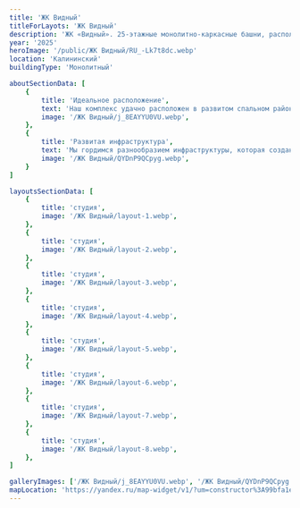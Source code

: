 ```yaml
---
title: 'ЖК Видный'
titleForLayots: 'ЖК Видный'
description: 'ЖК «Видный». 25-этажные монолитно-каркасные башни, расположатся на улице 250-летия Челябинска. Застройщиком выступает компания ООО «Трест Магнитострой». Записаться на экскурсию в ЖК "Видный".'
year: '2025'
heroImage: '/public/ЖК Видный/RU_-Lk7t8dc.webp'
location: 'Калининский'
buildingType: 'Монолитный'

aboutSectionData: [
    {
        title: 'Идеальное расположение',
        text: 'Наш комплекс удачно расположен в развитом спальном районе города, обеспечивая вам все преимущества комфортной жизни. Здесь вы найдете все необходимое для повседневной жизни: школы, детские сады, магазины и медицинские учреждения - все в шаговой доступности.',
        image: '/ЖК Видный/j_8EAYYU0VU.webp',
    },
    {
        title: 'Развитая инфраструктура',
        text: 'Мы гордимся разнообразием инфраструктуры, которая создана и продолжает развиваться вокруг нашего комплекса. Рестораны, кафе, фитнес-центры и парки - здесь есть все, чтобы удовлетворить ваши потребности и желания.',
        image: '/ЖК Видный/QYDnP9QCpyg.webp',
    }
]

layoutsSectionData: [
    {
        title: 'студия',
        image: '/ЖК Видный/layout-1.webp',
    },
    {
        title: 'студия',
        image: '/ЖК Видный/layout-2.webp',
    },
    {
        title: 'студия',
        image: '/ЖК Видный/layout-3.webp',
    },
    {
        title: 'студия',
        image: '/ЖК Видный/layout-4.webp',
    },
    {
        title: 'студия',
        image: '/ЖК Видный/layout-5.webp',
    },
    {
        title: 'студия',
        image: '/ЖК Видный/layout-6.webp',
    },
    {
        title: 'студия',
        image: '/ЖК Видный/layout-7.webp',
    },
    {
        title: 'студия',
        image: '/ЖК Видный/layout-8.webp',
    },
]

galleryImages: ['/ЖК Видный/j_8EAYYU0VU.webp', '/ЖК Видный/QYDnP9QCpyg.webp', '/ЖК Видный/RU_-Lk7t8dc.webp', '/ЖК Видный/-DoMQhYsHYI.webp', '/ЖК Видный/jiPBentvc8w.webp', '/ЖК Видный/MjxPsqLPIZs 1.webp']
mapLocation: 'https://yandex.ru/map-widget/v1/?um=constructor%3A99bfa1eb05cb51a7b232ff0c70919b7ef93b38a69c58524f96e0b92906f4582f&amp;source=constructor'
---
```

